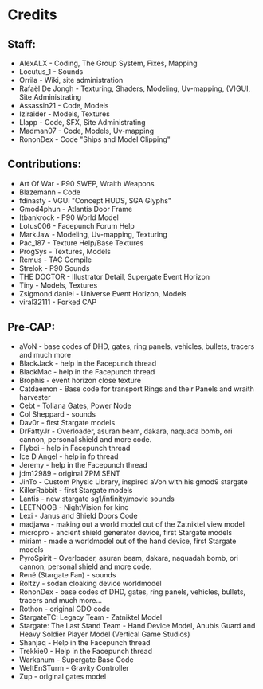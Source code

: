 # Credits

## Staff:

* AlexALX - Coding, The Group System, Fixes, Mapping
* Locutus_1 - Sounds
* Orrila - Wiki, site administration
* Rafaël De Jongh - Texturing, Shaders, Modeling, Uv-mapping, (V)GUI, Site Administrating
* Assassin21 - Code, Models
* Iziraider - Models, Textures
* Llapp - Code, SFX, Site Administrating
* Madman07 - Code, Models, Uv-mapping
* RononDex - Code "Ships and Model Clipping"

## Contributions:

* Art Of War - P90 SWEP, Wraith Weapons
* Blazemann - Code
* fdinasty - VGUI "Concept HUDS, SGA Glyphs"
* Gmod4phun - Atlantis Door Frame
* Itbankrock - P90 World Model
* Lotus006 - Facepunch Forum Help
* MarkJaw - Modeling, Uv-mapping, Texturing
* Pac_187 - Texture Help/Base Textures
* ProgSys - Textures, Models
* Remus - TAC Compile
* Strelok - P90 Sounds
* THE DOCTOR - Illustrator Detail, Supergate Event Horizon
* Tiny - Models, Textures
* Zsigmond.daniel - Universe Event Horizon, Models
* viral32111 - Forked CAP

## Pre-CAP:

* aVoN - base codes of DHD, gates, ring panels, vehicles, bullets, tracers and much more
* BlackJack - help in the Facepunch thread
* BlackMac - help in the Facepunch thread
* Brophis - event horizon close texture
* Catdaemon - Base code for transport Rings and their Panels and wraith harvester
* Cebt - Tollana Gates, Power Node
* Col Sheppard - sounds
* Dav0r - first Stargate models
* DrFattyJr - Overloader, asuran beam, dakara, naquada bomb, ori cannon, personal shield and more code.
* Flyboi - help in Facepunch thread
* Ice D Angel - help in fp thread
* Jeremy - help in the Facepunch thread
* jdm12989 - original ZPM SENT
* JinTo - Custom Physic Library, inspired aVon with his gmod9 stargate
* KillerRabbit - first Stargate models
* Lantis - new stargate sg1/infinity/movie sounds
* LEETNOOB - NightVision for kino
* Lexi - Janus and Shield Doors Code
* madjawa - making out a world model out of the Zatniktel view model
* micropro - ancient shield generator device, first Stargate models
* miriam - made a worldmodel out of the hand device, first Stargate models
* PyroSpirit - Overloader, asuran beam, dakara, naquadah bomb, ori cannon, personal shield and more code.
* René (Stargate Fan) - sounds
* Roltzy - sodan cloaking device worldmodel
* RononDex - base codes of DHD, gates, ring panels, vehicles, bullets, tracers and much more...
* Rothon - original GDO code
* StargateTC: Legacy Team - Zatniktel Model
* Stargate: The Last Stand Team - Hand Device Model, Anubis Guard and Heavy Soldier Player Model (Vertical Game Studios)
* Shanjaq - Help in the Facepunch thread
* Trekkie0 - Help in the Facepunch thread
* Warkanum - Supergate Base Code
* WeltEnSTurm - Gravity Controller
* Zup - original gates model
